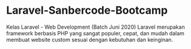 # Laravel-Sanbercode-Bootcamp
Kelas Laravel - Web Development (Batch Juni 2020)  Laravel merupakan framework berbasis PHP yang sangat populer, cepat, dan mudah dalam membuat website custom sesuai dengan kebutuhan dan keinginan. 
